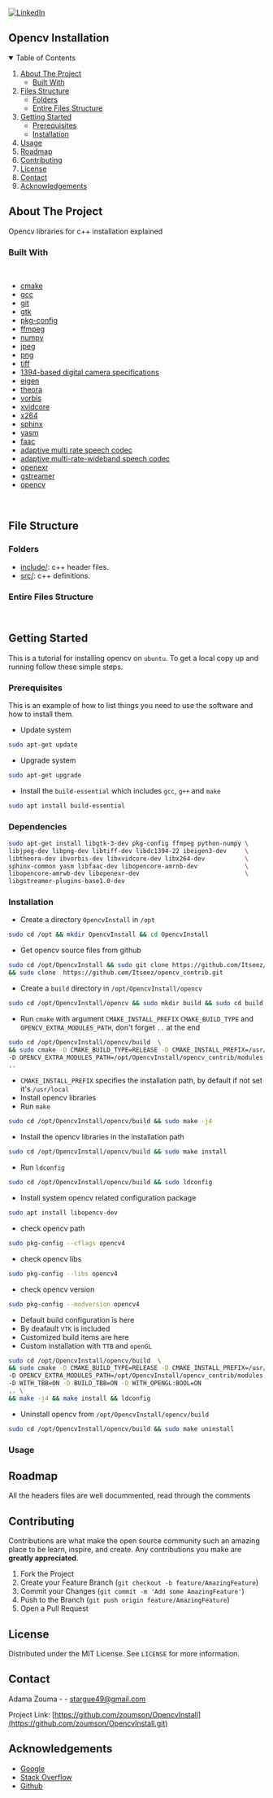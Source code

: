 [![LinkedIn][linkedin-shield]][linkedin-url]
<!--
[![Contributors][contributors-shield]][contributors-url]
[![Forks][forks-shield]][forks-url]
[![Stargazers][stars-shield]][stars-url]
[![Issues][issues-shield]][issues-url]
[![MIT License][license-shield]][license-url]
[![LinkedIn][linkedin-shield]][linkedin-url]


[![Github][github-shield]][github.com/zoumson?tab=repositories]
[![Stack Overflow][stackoverflow-shield]][stackoverflow.com/users/11175375/adam]
[![Leetcode][leetcode-shield]][eetcode.com/Hard_Code/]
-->
## Opencv Installation

<!-- TABLE OF CONTENTS -->
<details open="open">
  <summary>Table of Contents</summary>
  <ol>
    <li>
      <a href="#about-the-project">About The Project</a>
      <ul>
        <li><a href="#built-with">Built With</a></li>
      </ul>
    </li>
    <li>
      <a href="#file-structure">Files Structure</a>
      <ul>
        <li><a href="#folders">Folders</a></li>
        <li><a href="#entire-files-structure">Entire Files Structure</a></li>
      </ul>
    </li>
    <li>
      <a href="#getting-started">Getting Started</a>
      <ul>
        <li><a href="#prerequisites">Prerequisites</a></li>
        <li><a href="#installation">Installation</a></li>
      </ul>
    </li>
    <li><a href="#usage">Usage</a></li>
    <li><a href="#roadmap">Roadmap</a></li>
    <li><a href="#contributing">Contributing</a></li>
    <li><a href="#license">License</a></li>
    <li><a href="#contact">Contact</a></li>
    <li><a href="#acknowledgements">Acknowledgements</a></li>
  </ol>
</details>



<!-- ABOUT THE PROJECT -->
## About The Project

<!-- [![Product Name Screen Shot][product-screenshot]](https://example.com) -->
Opencv libraries for c++ installation explained 

<!--Built with -->
### Built With

<br>

* [cmake](https://cmake.org/)
* [gcc](https://gcc.gnu.org/)
* [git](https://git-scm.com/)
* [gtk](https://www.gtk.org/)
* [pkg-config](https://www.freedesktop.org/wiki/Software/pkg-config/)
* [ffmpeg](http://ffmpeg.org/)
* [numpy](https://numpy.org/)
* [jpeg](https://jpegclub.org/reference/)
* [png](http://www.libpng.org/pub/png/libpng.html)
* [tiff](https://www.adobe.io/open/standards/TIFF.html)
* [1394-based digital camera specifications](https://damien.douxchamps.net/ieee1394/libdc1394/)
* [eigen](https://www.eigen.tuxfamily.org)
* [theora](https://www.theora.org/)
* [vorbis](https://xiph.org/vorbis/doc/libvorbis/index.html)
* [xvidcore](https://www.xvid.com/)
* [x264](https://www.videolan.org/developers/x264.html)
* [sphinx](https://www.sphinx-doc.org/en/master/)
* [yasm](https://yasm.tortall.net/)
* [faac](http://faac.sourceforge.net/)
* [adaptive multi rate speech codec](https://packages.debian.org/sid/libopencore-amrnb-dev)
* [adaptive multi-rate-wideband speech codec](https://packages.debian.org/sid/libopencore-amrwb-dev)
* [openexr](https://www.openexr.com/)
* [gstreamer](https://gstreamer.freedesktop.org/)
* [opencv](https://opencv.org/)

<br>

## File Structure

### Folders

* [include/](include/): c++ header files.
* [src/](src/): c++ definitions.


### Entire Files Structure 


```


```

<!-- GETTING STARTED -->
## Getting Started

This is a tutorial for installing opencv on `ubuntu`. 
To get a local copy up and running follow these simple steps.

### Prerequisites

This is an example of how to list things you need to use the software and how to install them.
* Update system
 ```sh
 sudo apt-get update
 ```
* Upgrade system
 ```sh
 sudo apt-get upgrade
 ```
 * Install the `build-essential` which includes `gcc`, `g++` and `make`
  ```sh
 sudo apt install build-essential
 ```
 ### Dependencies
   ```sh
 sudo apt-get install libgtk-3-dev pkg-config ffmpeg python-numpy \
 libjpeg-dev libpng-dev libtiff-dev libdc1394-22 ibeigen3-dev     \
 libtheora-dev ibvorbis-dev libxvidcore-dev libx264-dev           \
 sphinx-common yasm libfaac-dev libopencore-amrnb-dev             \
 libopencore-amrwb-dev libopenexr-dev                             \
 libgstreamer-plugins-base1.0-dev 

 ```
 
 
  ### Installation
  
 * Create a directory `OpencvInstall` in `/opt`
 
 ```sh
 sudo cd /opt && mkdir OpencvInstall && cd OpencvInstall
 ```
 * Get opencv source files from github
 ```sh
 sudo cd /opt/OpencvInstall && sudo git clone https://github.com/Itseez/opencv.git  \
 && sudo clone  https://github.com/Itseez/opencv_contrib.git
 ```
 * Create a `build` directory in `/opt/OpencvInstall/opencv`
 ```sh
 sudo cd /opt/OpencvInstall/opencv && sudo mkdir build && sudo cd build
 ```
 * Run `cmake` with argument `CMAKE_INSTALL_PREFIX` `CMAKE_BUILD_TYPE` and  `OPENCV_EXTRA_MODULES_PATH`, don't      forget `..` at the end
 ```sh
 sudo cd /opt/OpencvInstall/opencv/build  \
 && sudo cmake -D CMAKE_BUILD_TYPE=RELEASE -D CMAKE_INSTALL_PREFIX=/usr/local \
 -D OPENCV_EXTRA_MODULES_PATH=/opt/OpencvInstall/opencv_contrib/modules       \
 ..
 ``` 
 * `CMAKE_INSTALL_PREFIX` specifies the installation path, by default if not set it's `/usr/local`
 * Install opencv libraries
 * Run `make`
 ```sh
 sudo cd /opt/OpencvInstall/opencv/build && sudo make -j4
 ``` 
 * Install the opencv libraries in the installation path
 ```sh
 sudo cd /opt/OpencvInstall/opencv/build && sudo make install
 ``` 
 * Run `ldconfig`
 ```sh
 sudo cd /opt/OpencvInstall/opencv/build && sudo ldconfig
 ```
 * Install system opencv related configuration package
 ```sh
 sudo apt install libopencv-dev
 ```
 * check opencv path
 ```sh
 sudo pkg-config --cflags opencv4
 ```
 * check opencv libs
 ```sh
 sudo pkg-config --libs opencv4
 ```
 * check opencv version
 ```sh
 sudo pkg-config --modversion opencv4
 ```
* Default build configuration is here
* By deafault `VTK` is included
* Customized build items are here
* Custom installation with  `TTB` and `openGL`
 ```sh
 sudo cd /opt/OpencvInstall/opencv/build  \
 && sudo cmake -D CMAKE_BUILD_TYPE=RELEASE -D CMAKE_INSTALL_PREFIX=/usr/local \
 -D OPENCV_EXTRA_MODULES_PATH=/opt/OpencvInstall/opencv_contrib/modules       \
 -D WITH_TBB=ON -D BUILD_TBB=ON -D WITH_OPENGL:BOOL=ON
 .. \
 && make -j4 && make install && ldconfig
 ``` 
  * Uninstall opencv from `/opt/OpencvInstall/opencv/build`
 ```sh
 sudo cd /opt/OpencvInstall/opencv/build && sudo make uninstall 
 ```

<!-- USAGE EXAMPLES -->
### Usage


<!-- ROADMAP -->
## Roadmap

All the headers files are well docummented, read through the comments

<!-- CONTRIBUTING -->
## Contributing

Contributions are what make the open source community such an amazing place to be learn, inspire, and create. Any contributions you make are **greatly appreciated**.

1. Fork the Project
2. Create your Feature Branch (`git checkout -b feature/AmazingFeature`)
3. Commit your Changes (`git commit -m 'Add some AmazingFeature'`)
4. Push to the Branch (`git push origin feature/AmazingFeature`)
5. Open a Pull Request



<!-- LICENSE -->
## License

Distributed under the MIT License. See `LICENSE` for more information.



<!-- CONTACT -->
## Contact

Adama Zouma - <!-- [@your_twitter](https://twitter.com/your_username) -->- stargue49@gmail.com

Project Link: [https://github.com/zoumson/OpencvInstall](https://github.com/zoumson/OpencvInstall.git)



<!-- ACKNOWLEDGEMENTS -->
## Acknowledgements
* [Google](https://www.google.com/)
* [Stack Overflow](https://stackoverflow.com/)
* [Github](https://github.com/)




<!-- MARKDOWN LINKS & IMAGES -->
<!-- https://www.markdownguide.org/basic-syntax/#reference-style-links -->

[contributors-shield]: https://img.shields.io/github/contributors/othneildrew/Best-README-Template.svg?style=for-the-badge
[contributors-url]: https://github.com/othneildrew/Best-README-Template/graphs/contributors
[forks-shield]: https://img.shields.io/github/forks/othneildrew/Best-README-Template.svg?style=for-the-badge
[forks-url]: https://github.com/othneildrew/Best-README-Template/network/members
[stars-shield]: https://img.shields.io/github/stars/othneildrew/Best-README-Template.svg?style=for-the-badge
[stars-url]: https://github.com/othneildrew/Best-README-Template/stargazers
[issues-shield]: https://img.shields.io/github/issues/othneildrew/Best-README-Template.svg?style=for-the-badge
[issues-url]: https://github.com/othneildrew/Best-README-Template/issues
[license-shield]: https://img.shields.io/github/license/othneildrew/Best-README-Template.svg?style=for-the-badge
[license-url]: https://github.com/othneildrew/Best-README-Template/blob/master/LICENSE.txt
[linkedin-shield]: https://img.shields.io/badge/-LinkedIn-black.svg?style=for-the-badge&logo=linkedin&colorB=555
[linkedin-url]: linkedin.com/in/adama-zouma-553bba13a
[product-screenshot]: images/screenshot.png

